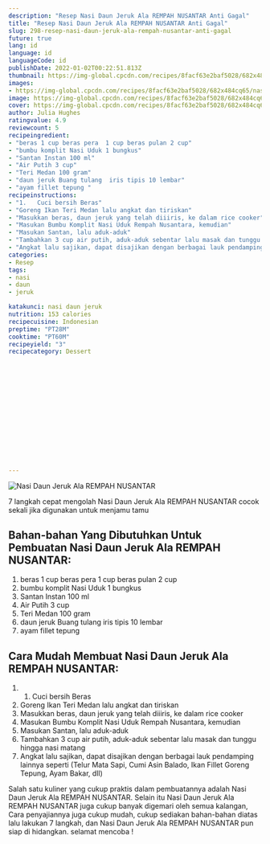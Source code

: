 ```yaml
---
description: "Resep Nasi Daun Jeruk Ala REMPAH NUSANTAR Anti Gagal"
title: "Resep Nasi Daun Jeruk Ala REMPAH NUSANTAR Anti Gagal"
slug: 298-resep-nasi-daun-jeruk-ala-rempah-nusantar-anti-gagal
future: true
lang: id
language: id
languageCode: id
publishDate: 2022-01-02T00:22:51.813Z 
thumbnail: https://img-global.cpcdn.com/recipes/8facf63e2baf5028/682x484cq65/nasi-daun-jeruk-ala-rempah-nusantar-foto-resep-utama.png
images:
- https://img-global.cpcdn.com/recipes/8facf63e2baf5028/682x484cq65/nasi-daun-jeruk-ala-rempah-nusantar-foto-resep-utama.png
image: https://img-global.cpcdn.com/recipes/8facf63e2baf5028/682x484cq65/nasi-daun-jeruk-ala-rempah-nusantar-foto-resep-utama.png
cover: https://img-global.cpcdn.com/recipes/8facf63e2baf5028/682x484cq65/nasi-daun-jeruk-ala-rempah-nusantar-foto-resep-utama.png
author: Julia Hughes
ratingvalue: 4.9
reviewcount: 5
recipeingredient:
- "beras 1 cup beras pera  1 cup beras pulan 2 cup"
- "bumbu komplit Nasi Uduk 1 bungkus"
- "Santan Instan 100 ml"
- "Air Putih 3 cup"
- "Teri Medan 100 gram"
- "daun jeruk Buang tulang  iris tipis 10 lembar"
- "ayam fillet tepung "
recipeinstructions:
- "1.	Cuci bersih Beras"
- "Goreng Ikan Teri Medan lalu angkat dan tiriskan"
- "Masukkan beras, daun jeruk yang telah diiiris, ke dalam rice cooker"
- "Masukan Bumbu Komplit Nasi Uduk Rempah Nusantara, kemudian"
- "Masukan Santan, lalu aduk-aduk"
- "Tambahkan 3 cup air putih, aduk-aduk sebentar lalu masak dan tunggu hingga nasi matang"
- "Angkat lalu sajikan, dapat disajikan dengan berbagai lauk pendamping lainnya seperti (Telur Mata Sapi, Cumi Asin Balado, Ikan Fillet Goreng Tepung, Ayam Bakar, dll)"
categories:
- Resep
tags:
- nasi
- daun
- jeruk

katakunci: nasi daun jeruk 
nutrition: 153 calories
recipecuisine: Indonesian
preptime: "PT28M"
cooktime: "PT60M"
recipeyield: "3"
recipecategory: Dessert


     
    
    
    
    
    
    
    
    
    
    
      
    
---
```



![Nasi Daun Jeruk Ala REMPAH NUSANTAR](https://img-global.cpcdn.com/recipes/8facf63e2baf5028/682x484cq65/nasi-daun-jeruk-ala-rempah-nusantar-foto-resep-utama.png)

7 langkah cepat mengolah  Nasi Daun Jeruk Ala REMPAH NUSANTAR cocok sekali jika digunakan untuk menjamu tamu

<!--inarticleads1-->

## Bahan-bahan Yang Dibutuhkan Untuk Pembuatan Nasi Daun Jeruk Ala REMPAH NUSANTAR:

1. beras 1 cup beras pera  1 cup beras pulan 2 cup
1. bumbu komplit Nasi Uduk 1 bungkus
1. Santan Instan 100 ml
1. Air Putih 3 cup
1. Teri Medan 100 gram
1. daun jeruk Buang tulang  iris tipis 10 lembar
1. ayam fillet tepung 



<!--inarticleads2-->

## Cara Mudah Membuat Nasi Daun Jeruk Ala REMPAH NUSANTAR:

1. 1.	Cuci bersih Beras
1. Goreng Ikan Teri Medan lalu angkat dan tiriskan
1. Masukkan beras, daun jeruk yang telah diiiris, ke dalam rice cooker
1. Masukan Bumbu Komplit Nasi Uduk Rempah Nusantara, kemudian
1. Masukan Santan, lalu aduk-aduk
1. Tambahkan 3 cup air putih, aduk-aduk sebentar lalu masak dan tunggu hingga nasi matang
1. Angkat lalu sajikan, dapat disajikan dengan berbagai lauk pendamping lainnya seperti (Telur Mata Sapi, Cumi Asin Balado, Ikan Fillet Goreng Tepung, Ayam Bakar, dll)




Salah satu kuliner yang cukup praktis dalam pembuatannya adalah  Nasi Daun Jeruk Ala REMPAH NUSANTAR. Selain itu  Nasi Daun Jeruk Ala REMPAH NUSANTAR  juga cukup banyak digemari oleh semua kalangan, Cara penyajiannya juga cukup mudah, cukup sediakan bahan-bahan diatas lalu lakukan 7 langkah, dan  Nasi Daun Jeruk Ala REMPAH NUSANTAR  pun siap di hidangkan. selamat mencoba !
